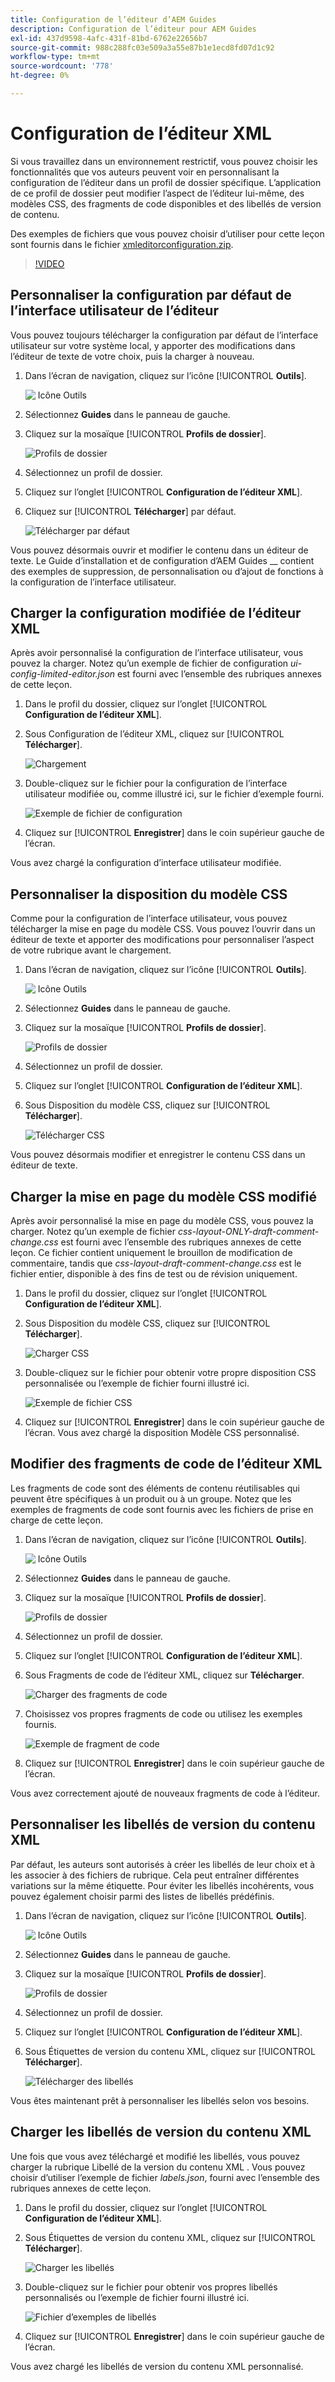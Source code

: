 ```yaml
---
title: Configuration de l’éditeur d’AEM Guides
description: Configuration de l’éditeur pour AEM Guides
exl-id: 437d9598-4afc-431f-81bd-6762e22656b7
source-git-commit: 988c288fc03e509a3a55e87b1e1ecd8fd07d1c92
workflow-type: tm+mt
source-wordcount: '778'
ht-degree: 0%

---
```


# Configuration de l’éditeur XML

Si vous travaillez dans un environnement restrictif, vous pouvez choisir les fonctionnalités que vos auteurs peuvent voir en personnalisant la configuration de l’éditeur dans un profil de dossier spécifique. L’application de ce profil de dossier peut modifier l’aspect de l’éditeur lui-même, des modèles CSS, des fragments de code disponibles et des libellés de version de contenu.

Des exemples de fichiers que vous pouvez choisir d’utiliser pour cette leçon sont fournis dans le fichier [xmleditorconfiguration.zip](assets/xmleditorconfiguration.zip).

>[!VIDEO](https://video.tv.adobe.com/v/342762?quality=12&learn=on)

## Personnaliser la configuration par défaut de l’interface utilisateur de l’éditeur

Vous pouvez toujours télécharger la configuration par défaut de l’interface utilisateur sur votre système local, y apporter des modifications dans l’éditeur de texte de votre choix, puis la charger à nouveau.

1. Dans l’écran de navigation, cliquez sur l’icône [!UICONTROL **Outils**].

   ![&#x200B; Icône Outils &#x200B;](images/reuse/tools-icon.png)

1. Sélectionnez **Guides** dans le panneau de gauche.

1. Cliquez sur la mosaïque [!UICONTROL **Profils de dossier**].

   ![Profils de dossier](images/reuse/folder-profiles-tile.png)

1. Sélectionnez un profil de dossier.

1. Cliquez sur l’onglet [!UICONTROL **Configuration de l’éditeur XML**].

1. Cliquez sur [!UICONTROL **Télécharger**] par défaut.

   ![Télécharger par défaut](images/lesson-4/download-default.png)

Vous pouvez désormais ouvrir et modifier le contenu dans un éditeur de texte. Le Guide d’installation et de configuration d’AEM Guides __ contient des exemples de suppression, de personnalisation ou d’ajout de fonctions à la configuration de l’interface utilisateur.

## Charger la configuration modifiée de l’éditeur XML

Après avoir personnalisé la configuration de l’interface utilisateur, vous pouvez la charger. Notez qu’un exemple de fichier de configuration _ui-config-limited-editor.json_ est fourni avec l’ensemble des rubriques annexes de cette leçon.

1. Dans le profil du dossier, cliquez sur l’onglet [!UICONTROL **Configuration de l’éditeur XML**].

1. Sous Configuration de l’éditeur XML, cliquez sur [!UICONTROL **Télécharger**].

   ![Chargement](images/lesson-4/upload.png)

1. Double-cliquez sur le fichier pour la configuration de l’interface utilisateur modifiée ou, comme illustré ici, sur le fichier d’exemple fourni.

   ![Exemple de fichier de configuration](images/lesson-4/sample-config-file.png)

1. Cliquez sur [!UICONTROL **Enregistrer**] dans le coin supérieur gauche de l’écran.

Vous avez chargé la configuration d’interface utilisateur modifiée.

## Personnaliser la disposition du modèle CSS

Comme pour la configuration de l’interface utilisateur, vous pouvez télécharger la mise en page du modèle CSS. Vous pouvez l’ouvrir dans un éditeur de texte et apporter des modifications pour personnaliser l’aspect de votre rubrique avant le chargement.

1. Dans l’écran de navigation, cliquez sur l’icône [!UICONTROL **Outils**].

   ![&#x200B; Icône Outils &#x200B;](images/reuse/tools-icon.png)

1. Sélectionnez **Guides** dans le panneau de gauche.

1. Cliquez sur la mosaïque [!UICONTROL **Profils de dossier**].

   ![Profils de dossier](images/reuse/folder-profiles-tile.png)

1. Sélectionnez un profil de dossier.

1. Cliquez sur l’onglet [!UICONTROL **Configuration de l’éditeur XML**].

1. Sous Disposition du modèle CSS, cliquez sur [!UICONTROL **Télécharger**].

   ![Télécharger CSS](images/lesson-4/download-css.png)

Vous pouvez désormais modifier et enregistrer le contenu CSS dans un éditeur de texte.

## Charger la mise en page du modèle CSS modifié

Après avoir personnalisé la mise en page du modèle CSS, vous pouvez la charger. Notez qu’un exemple de fichier _css-layout-ONLY-draft-comment-change.css_ est fourni avec l’ensemble des rubriques annexes de cette leçon. Ce fichier contient uniquement le brouillon de modification de commentaire, tandis que _css-layout-draft-comment-change.css_ est le fichier entier, disponible à des fins de test ou de révision uniquement.

1. Dans le profil du dossier, cliquez sur l’onglet [!UICONTROL **Configuration de l’éditeur XML**].

1. Sous Disposition du modèle CSS, cliquez sur [!UICONTROL **Télécharger**].

   ![Charger CSS](images/lesson-4/upload-css.png)

1. Double-cliquez sur le fichier pour obtenir votre propre disposition CSS personnalisée ou l’exemple de fichier fourni illustré ici.

   ![Exemple de fichier CSS](images/lesson-4/sample-css-file.png)

1. Cliquez sur [!UICONTROL **Enregistrer**] dans le coin supérieur gauche de l’écran.
Vous avez chargé la disposition Modèle CSS personnalisé.

## Modifier des fragments de code de l’éditeur XML

Les fragments de code sont des éléments de contenu réutilisables qui peuvent être spécifiques à un produit ou à un groupe. Notez que les exemples de fragments de code sont fournis avec les fichiers de prise en charge de cette leçon.

1. Dans l’écran de navigation, cliquez sur l’icône [!UICONTROL **Outils**].

   ![&#x200B; Icône Outils &#x200B;](images/reuse/tools-icon.png)

1. Sélectionnez **Guides** dans le panneau de gauche.

1. Cliquez sur la mosaïque [!UICONTROL **Profils de dossier**].

   ![Profils de dossier](images/reuse/folder-profiles-tile.png)

1. Sélectionnez un profil de dossier.

1. Cliquez sur l’onglet [!UICONTROL **Configuration de l’éditeur XML**].

1. Sous Fragments de code de l’éditeur XML, cliquez sur **Télécharger**.

   ![Charger des fragments de code](images/lesson-4/upload-snippets.png)

1. Choisissez vos propres fragments de code ou utilisez les exemples fournis.

   ![Exemple de fragment de code](images/lesson-4/sample-snippet.png)

1. Cliquez sur [!UICONTROL **Enregistrer**] dans le coin supérieur gauche de l’écran.

Vous avez correctement ajouté de nouveaux fragments de code à l’éditeur.

## Personnaliser les libellés de version du contenu XML

Par défaut, les auteurs sont autorisés à créer les libellés de leur choix et à les associer à des fichiers de rubrique. Cela peut entraîner différentes variations sur la même étiquette. Pour éviter les libellés incohérents, vous pouvez également choisir parmi des listes de libellés prédéfinis.

1. Dans l’écran de navigation, cliquez sur l’icône [!UICONTROL **Outils**].

   ![&#x200B; Icône Outils &#x200B;](images/reuse/tools-icon.png)

1. Sélectionnez **Guides** dans le panneau de gauche.

1. Cliquez sur la mosaïque [!UICONTROL **Profils de dossier**].

   ![Profils de dossier](images/reuse/folder-profiles-tile.png)

1. Sélectionnez un profil de dossier.

1. Cliquez sur l’onglet [!UICONTROL **Configuration de l’éditeur XML**].

1. Sous Étiquettes de version du contenu XML, cliquez sur [!UICONTROL **Télécharger**].

   ![Télécharger des libellés](images/lesson-4/download-labels.png)

Vous êtes maintenant prêt à personnaliser les libellés selon vos besoins.

## Charger les libellés de version du contenu XML

Une fois que vous avez téléchargé et modifié les libellés, vous pouvez charger la rubrique Libellé de la version du contenu XML . Vous pouvez choisir d’utiliser l’exemple de fichier _labels.json_, fourni avec l’ensemble des rubriques annexes de cette leçon.

1. Dans le profil du dossier, cliquez sur l’onglet [!UICONTROL **Configuration de l’éditeur XML**].

1. Sous Étiquettes de version du contenu XML, cliquez sur [!UICONTROL **Télécharger**].

   ![Charger les libellés](images/lesson-4/upload-labels.png)

1. Double-cliquez sur le fichier pour obtenir vos propres libellés personnalisés ou l’exemple de fichier fourni illustré ici.

   ![Fichier d’exemples de libellés](images/lesson-4/sample-labels-file.png)

1. Cliquez sur [!UICONTROL **Enregistrer**] dans le coin supérieur gauche de l’écran.

Vous avez chargé les libellés de version du contenu XML personnalisé.
